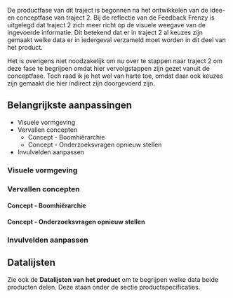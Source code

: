 De productfase van dit traject is begonnen na het ontwikkelen van de idee- en conceptfase van traject 2. Bij de reflectie van de Feedback Frenzy is uitgelegd dat traject 2 zich meer richt op de visuele weegave van de ingevoerde informatie. Dit betekend dat er in traject 2 al keuzes zijn gemaakt welke data er in iedergeval verzameld moet worden in dit deel van het product. 

Het is overigens niet noodzakelijk om nu over te stappen naar traject 2 om deze fase te begrijpen omdat hier vervolgstappen zijn gezet vanuit de conceptfase. Toch raad ik je het wel van harte toe, omdat daar ook keuzes zijn gemaakt die hier indirect zijn doorgevoerd zijn.


## Belangrijkste aanpassingen

* Visuele vormgeving
* Vervallen concepten
  * Concept - Boomhiërarchie
  * Concept - Onderzoeksvragen opnieuw stellen
* Invulvelden aanpassen

### Visuele vormgeving


### Vervallen concepten


#### Concept - Boomhiërarchie


#### Concept - Onderzoeksvragen opnieuw stellen


### Invulvelden aanpassen



## Datalijsten

Zie ook de __Datalijsten van het product__ om te begrijpen welke data beide producten delen. Deze staan onder de sectie productspecificaties.
<!--<<TODO>>-->

